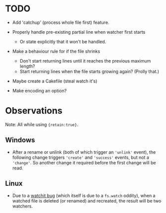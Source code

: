 

# TODO

- Add 'catchup' (process whole file first) feature.

- Properly handle pre-existing partial line when watcher first starts
  - Or state explicitly that it won't be handled.

- Make a behaviour rule for if the file shrinks
  - Don't start returning lines until it reaches the previous maximum length?
  - Start returning lines when the file starts growing again? (Prolly that.)

- Maybe create a Cakefile (steal watch it's)

- Make encoding an option?

# Observations

Note: All while using `{retain:true}`.

## Windows

- After a rename or unlink (both of which trigger an `'unlink'` event), the 
  following change triggers `'create'` and `'success'` events, but not a `'change'`. 
  So another change it required before the first change will be read.

## Linux

- Due to a [watchit bug](https://github.com/TrevorBurnham/Watchit/issues/1) 
  (which itself is due to a `fs.watch` oddity), when a watched file is deleted 
  (or renamed) and recreated, the result will be two watchers.
